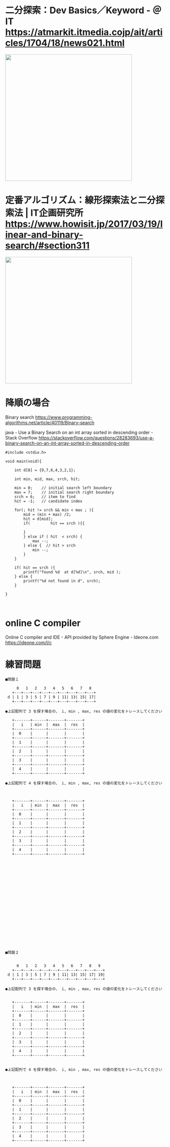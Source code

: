 
# 二分探索：Dev Basics／Keyword - ＠IT https://atmarkit.itmedia.cojp/ait/articles/1704/18/news021.html

<img src="https://image.itmedia.co.jp/ait/articles/1704/18/dt-02.gif" width=400>


# 定番アルゴリズム：線形探索法と二分探索法 | IT企画研究所 https://www.howisit.jp/2017/03/19/linear-and-binary-search/#section311

<img src="https://www.howisit.jp/myblog/wp-content/uploads/2021/11/1fa5c248b7fa2510e6c97a1ed4210eac.jpg" width=400>


# 降順の場合

Binary search https://www.programming-algorithms.net/article/40119/Binary-search


java - Use a Binary Search on an int array sorted in descending order - Stack Overflow https://stackoverflow.com/questions/28283693/use-a-binary-search-on-an-int-array-sorted-in-descending-order


```
#include <stdio.h>

void main(void){
	
	int d[8] = {9,7,6,4,3,2,1};
	
	int min, mid, max, srch, hit;
	
	min = 0;	// initial search left boundary
	max = 7;	// initial search right boundary 
	srch = 6;	// item to find
	hit = -1; 	// candidate index
	
	for(; hit != srch && min < max ; ){
		mid = (min + max) /2;
		hit = d[mid];
		if(         hit == srch ){{
			
		}
		} else if ( hit  < srch) {
			max --;
		} else {  // hit > srch
			min --;
		}
	}	
	
	if( hit == srch ){
		printf("found %d  at d[%d]\n", srch, mid );
	} else {
		printf("%d not found in d", srch);
	}
		
}



```

# online C compiler
Online C compiler and IDE - API provided by Sphere Engine - Ideone.com https://ideone.com/l/c


# 練習問題

```
■問題１
         
     0   1   2   3   4   5   6   7   8        
   +---+---+---+---+---+---+---+---+---+  
 d | 1 | 3 | 5 | 7 | 9 | 11| 13| 15| 17|  
   +---+---+---+---+---+---+---+---+---+  

●上記配列で 3 を探す場合の、 i, min , max, res の値の変化をトレースしてください

   +-------+------+-------+-------+  
   |   i   | min  |  max  |  res  |  
   +-------+------+-------+-------+  
   |  0    |      |       |       |  
   +-------+------+-------+-------+  
   |  1    |      |       |       |  
   +-------+------+-------+-------+  
   |  2    |      |       |       |  
   +-------+------+-------+-------+  
   |  3    |      |       |       |  
   +-------+------+-------+-------+  
   |  4    |      |       |       |  
   +-------+------+-------+-------+  

●上記配列で 4 を探す場合の、 i, min , max, res の値の変化をトレースしてください



   +-------+------+-------+-------+  
   |   i   | min  |  max  |  res  |  
   +-------+------+-------+-------+  
   |  0    |      |       |       |  
   +-------+------+-------+-------+  
   |  1    |      |       |       |  
   +-------+------+-------+-------+  
   |  2    |      |       |       |  
   +-------+------+-------+-------+  
   |  3    |      |       |       |  
   +-------+------+-------+-------+  
   |  4    |      |       |       |  
   +-------+------+-------+-------+  





















■問題２


     0   1   2   3   4   5   6   7   8   9    
   +---+---+---+---+---+---+---+---+---+---+  
 d | 1 | 3 | 5 | 7 | 9 | 11| 13| 15| 17| 19|  
   +---+---+---+---+---+---+---+---+---+---+  

●上記配列で 3 を探す場合の、 i, min , max, res の値の変化をトレースしてください


   +-------+------+-------+-------+  
   |   i   | min  |  max  |  res  |  
   +-------+------+-------+-------+  
   |  0    |      |       |       |  
   +-------+------+-------+-------+  
   |  1    |      |       |       |  
   +-------+------+-------+-------+  
   |  2    |      |       |       |  
   +-------+------+-------+-------+  
   |  3    |      |       |       |  
   +-------+------+-------+-------+  
   |  4    |      |       |       |  
   +-------+------+-------+-------+  


●上記配列で 4 を探す場合の、 i, min , max, res の値の変化をトレースしてください



   +-------+------+-------+-------+  
   |   i   | min  |  max  |  res  |  
   +-------+------+-------+-------+  
   |  0    |      |       |       |  
   +-------+------+-------+-------+  
   |  1    |      |       |       |  
   +-------+------+-------+-------+  
   |  2    |      |       |       |  
   +-------+------+-------+-------+  
   |  3    |      |       |       |  
   +-------+------+-------+-------+  
   |  4    |      |       |       |  
   +-------+------+-------+-------+  





```


